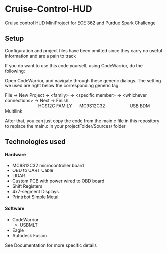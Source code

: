 # Cruise-Control-HUD
Cruise control HUD MiniProject for ECE 362 and Purdue Spark Challenge


## Setup

Configuration and project files have been omitted since they carry no useful information
and are a pain to track

If you do want to use this code yourself, using CodeWarrior, do the following:

Open CodeWarrior, and navigate through these generic dialogs.
The setting we used are right below the corresponding generic tag.

File -> New Project -> \<family\> -> \<specific member\> -> \<whichever connections\> -> Next -> Finish                  
&nbsp;&nbsp;&nbsp;&nbsp;&nbsp;&nbsp;&nbsp;&nbsp;&nbsp;&nbsp;&nbsp;&nbsp;&nbsp;&nbsp;&nbsp;&nbsp;&nbsp;&nbsp;&nbsp;&nbsp;&nbsp;&nbsp;&nbsp;&nbsp;&nbsp;&nbsp; HCS12C FAMILY &nbsp;&nbsp;&nbsp;&nbsp; MC9S12C32 &nbsp;&nbsp;&nbsp;&nbsp;&nbsp;&nbsp;&nbsp;&nbsp;&nbsp;&nbsp;&nbsp;&nbsp;&nbsp;&nbsp;&nbsp;&nbsp;&nbsp;&nbsp; USB BDM Multilink 

After that, you can just copy the code from the main.c file in this repository to replace the main.c in 
your projectFolder/Sources/ folder
		
## Technologies used

#### Hardware
- MC9S12C32 microcontroller board
- OBD to UART Cable
- LIDAR
- Custom PCB with power wired to OBD board
- Shift Registers
- 4x7-segment Displays
- Printrbot Simple Metal

#### Software
- CodeWarrior
	- USBMLT
- Eagle
- Autodesk Fusion

See Documentation for more specific details
